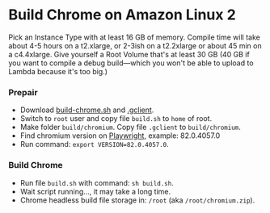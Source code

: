 # Build Chrome on Amazon Linux 2

Pick an Instance Type with at least 16 GB of memory. Compile time will take about 4-5 hours on a t2.xlarge, or 2-3ish on a t2.2xlarge or about 45 min on a c4.4xlarge. Give yourself a Root Volume that's at least 30 GB (40 GB if you want to compile a debug build—which you won't be able to upload to Lambda because it's too big.)

### Prepair

- Download [build-chrome.sh](https://github.com/help-14/playwright-amazon-linux-build/blob/master/scripts/build-chrome.sh) and [.gclient](https://github.com/help-14/playwright-amazon-linux-build/blob/master/scripts/.gclient).
- Switch to `root` user and copy file `build.sh` to `home` of root.
- Make folder `build/chromium`. Copy file `.gclient` to `build/chromium`.
- Find chromium version on [Playwright](https://github.com/microsoft/playwright), example: 82.0.4057.0
- Run command: `export VERSION=82.0.4057.0`.

### Build Chrome

- Run file `build.sh` with command: `sh build.sh`.
- Wait script running..., it may take a long time.
- Chrome headless build file storage in: `/root` (aka `/root/chromium.zip`).
